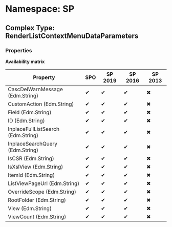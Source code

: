 # Namespace: SP

## Complex Type: RenderListContextMenuDataParameters

### Properties

**Availability matrix**

Property | SPO | SP 2019 | SP 2016 | SP 2013
----------|-----|---------|---------|--------
CascDelWarnMessage (Edm.String) | ✔ | ✔ | ✔ | ✖
CustomAction (Edm.String) | ✔ | ✔ | ✔ | ✖
Field (Edm.String) | ✔ | ✔ | ✔ | ✖
ID (Edm.String) | ✔ | ✔ | ✔ | ✖
InplaceFullListSearch (Edm.String) | ✔ | ✔ | ✔ | ✖
InplaceSearchQuery (Edm.String) | ✔ | ✔ | ✔ | ✖
IsCSR (Edm.String) | ✔ | ✔ | ✔ | ✖
IsXslView (Edm.String) | ✔ | ✔ | ✔ | ✖
ItemId (Edm.String) | ✔ | ✔ | ✔ | ✖
ListViewPageUrl (Edm.String) | ✔ | ✔ | ✔ | ✖
OverrideScope (Edm.String) | ✔ | ✔ | ✔ | ✖
RootFolder (Edm.String) | ✔ | ✔ | ✔ | ✖
View (Edm.String) | ✔ | ✔ | ✔ | ✖
ViewCount (Edm.String) | ✔ | ✔ | ✔ | ✖
